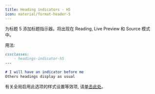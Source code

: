 ```yaml
---
title: Heading indicators - H5
icon: material/format-header-5
---
```


为标题 5 添加标题指示器。将出现在 Reading, Live Preview 和 Source 模式中。

用法:

```md
cssclasses:
    - headings-indicator-h5
---

# I will have an indicator before me
Others headings display as usual
```

有关全局启用此选项的样式设置等效项, 请[单击此处](../../Style-Settings/Editor/Headings/index.md#5_1)。
